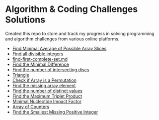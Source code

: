 # Algorithm & Coding Challenges Solutions

Created this repo to store and track my progress in solving programming and algorithm challenges from various online platforms.


<!-- MD LINKS START -->

- [Find Minimal Average of Possible Array Slices](find-minimal-average.md)
- [Find all divisible integers](number-of-divisible-integers.md)
- [find-first-complete-set.md](find-first-complete-set.md)
- [Find the Minimal Difference](minimal-difference.md)
- [Find the number of intersecting discs](intersecting-discs.md)
- [Triangle](triangle.md)
- [Check if Array is a Permutation](find-array-permutations.md)
- [Find the missing array element](find-missing-array-element.md)
- [Find the number of distinct values](number-of-distinct-values.md)
- [Find the Maximum Triplet Product](max-triplet-product.md)
- [Minimal Nucleotide Impact Factor](nucleotides-minimal-impact-factors.md)
- [Array of Counters](array-of-counters.md)
- [Find the Smallest Missing Positive Integer](find-smallest-integer.md)
<!-- MD LINKS END -->
